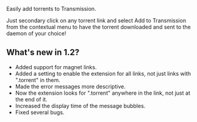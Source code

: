 Easily add torrents to Transmission.

Just secondary click on any torrent link and select Add to Transmission from the contextual menu to have the torrent downloaded and sent to the daemon of your choice!

What's new in 1.2?
------------------
* Added support for magnet links.
* Added a setting to enable the extension for all links, not just links with ".torrent" in them.
* Made the error messages more descriptive.
* Now the extension looks for ".torrent" anywhere in the link, not just at the end of it.
* Increased the display time of the message bubbles.
* Fixed several bugs.